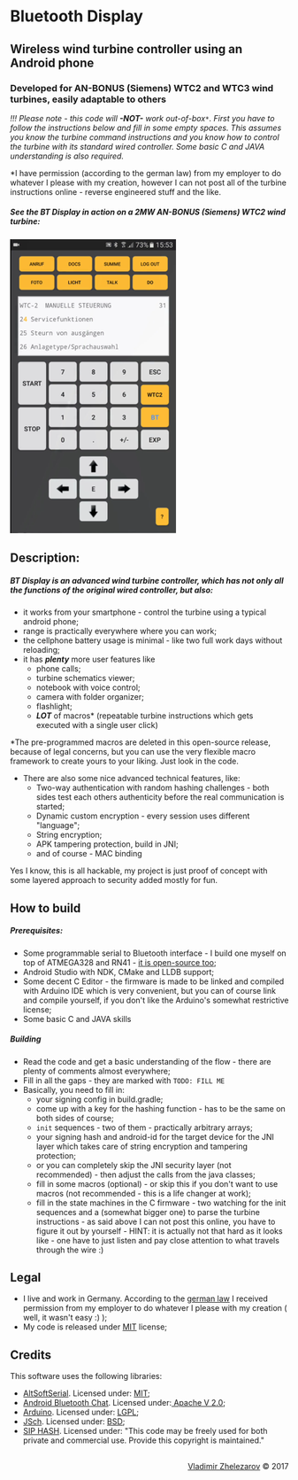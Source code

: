 # Bluetooth Display
## Wireless wind turbine controller using an Android phone
### Developed for AN-BONUS (Siemens) WTC2 and WTC3 wind turbines, easily adaptable to others

_!!! Please note - this code will **-NOT-** work out-of-box`*`. First you have to follow the instructions below and fill in some empty spaces. This assumes you know the turbine command instructions and you know how to control the turbine with its standard wired controller. Some basic C and JAVA understanding is also required._

 *I have permission (according to the german law) from my employer to do whatever I please with my creation, however I can not post all of the turbine instructions online - reverse engineered stuff and the like.

##### See the BT Display in action on a 2MW AN-BONUS (Siemens) WTC2 wind turbine:
[![YouTube Video](btdisplay.png "click for a YouTube Video")](https://youtu.be/T3RdbmtGXXk)

## Description:

##### BT Display is an advanced wind turbine controller, which has not only all the functions of the original wired controller, but also:
- it works from your smartphone - control the turbine using a typical android phone;
- range is practically everywhere where you can work;
- the cellphone battery usage is minimal - like two full work days without reloading;
- it has **_plenty_** more user features like 
  - phone calls;
  - turbine schematics viewer;
  - notebook with voice control;
  - camera with folder organizer;
  - flashlight;
  - **_LOT_** of macros* (repeatable turbine instructions which gets executed with a single user click)

*The pre-programmed macros are deleted in this open-source release, because of legal concerns, but you can use the very flexible macro framework to create yours to your liking. Just look in the code.

- There are also some nice advanced technical features, like:
  - Two-way authentication with random hashing challenges - both sides test each others authenticity before the real communication is started;
  - Dynamic custom encryption - every session uses different "language";
  - String encryption;
  - APK tampering protection, build in JNI;
  - and of course - MAC binding
  
Yes I know, this is all hackable, my project is just proof of concept with some layered approach to security added mostly for fun.

## How to build
##### Prerequisites:
- Some programmable serial to Bluetooth interface - I build one myself on top of ATMEGA328 and RN41 - [it is open-source too](https://github.com/holodon/Serial-to-Bluetooth);
- Android Studio with NDK, CMake and LLDB support;
- Some decent C Editor - the firmware is made to be linked and compiled with Arduino IDE which is very convenient, but you can of course link and compile yourself, if you don't like the Arduino's somewhat restrictive license;
- Some basic C and JAVA skills
##### Building
- Read the code and get a basic understanding of the flow - there are plenty of comments almost everywhere;
- Fill in all the gaps - they are marked with `TODO: FILL ME`
- Basically, you need to fill in:
  - your signing config in build.gradle;
  - come up with a key for the hashing function - has to be the same on both sides of course;
  - `init` sequences - two of them - practically arbitrary arrays;
  - your signing hash and android-id for the target device for the JNI layer which takes care of string encryption and tampering protection;
  - or you can completely skip the JNI security layer (not recommended) - then adjust the calls from the java classes;
  - fill in some macros (optional) - or skip this if you don't want to use macros (not recommended - this is a life changer at work);
  - fill in the state machines in the C firmware - two watching for the init sequences and a (somewhat bigger one) to parse the turbine instructions - as said above I can not post this online, you have to figure it out by yourself - HINT: it is actually not that hard as it looks like - one have to just listen and pay close attention to what travels through the wire :)

## Legal
- I live and work in Germany. According to the <a href="https://de.wikipedia.org/wiki/Arbeitnehmererfindung">german law</a> I received permission from my employer to do whatever I please with my creation ( well, it wasn't easy :) );
- My code is released under [MIT](LICENSE) license;

## Credits
This software uses the following libraries:

  - <a href="http://www.pjrc.com/teensy/td_libs_AltSoftSerial.html">AltSoftSerial</a>. Licensed under: <a href="https://github.com/PaulStoffregen/AltSoftSerial">MIT</a>;
  - <a href="https://github.com/googlesamples/android-BluetoothChat">Android Bluetooth Chat</a>. Licensed under:<a href="https://github.com/googlesamples/android-BluetoothChat/blob/master/LICENSE"> Apache V 2.0</a>;
  - <a href="https://www.arduino.cc/en/Main/FAQ">Arduino</a>. Licensed under: <a href="https://github.com/arduino/Arduino/blob/master/license.txt">LGPL</a>;
  - <a href="http://www.jcraft.com/jsch/">JSch</a>. Licensed under: <a href="http://www.jcraft.com/jsch/LICENSE.txt">BSD</a>;
  - <a href="http://www.forward.com.au/pfod/SipHashLibrary/index.html">SIP HASH</a>. Licensed under: "This code may be freely used for both private and commercial use. Provide this copyright is maintained."


## 
<p style="text-align: right">
    <a href="https://vlzware.com">Vladimir Zhelezarov</a> © 2017
</p>
